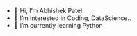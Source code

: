 - 👋 Hi, I’m Abhishek Patel
- 👀 I’m interested in Coding, DataScience..
- 🌱 I’m currently learning Python


<!---
ErAbhishekPatel/ErAbhishekPatel is a ✨ special ✨ repository because its `README.md` (this file) appears on your GitHub profile.
You can click the Preview link to take a look at your changes.
--->
